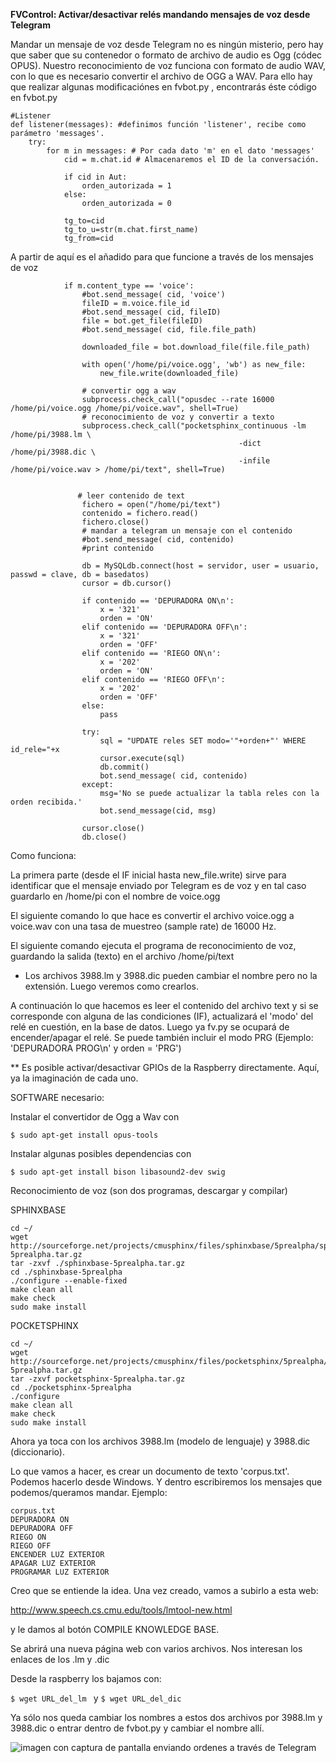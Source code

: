 **FVControl: Activar/desactivar relés mandando mensajes de voz desde Telegram**

Mandar un mensaje de voz desde Telegram no es ningún misterio, pero hay que saber que su contenedor o formato
de archivo de audio es Ogg (códec OPUS).
Nuestro reconocimiento de voz funciona con formato de audio WAV, con lo que es necesario convertir el archivo de OGG a WAV. 
Para ello hay que realizar algunas modificaciónes en fvbot.py , encontrarás éste código en fvbot.py
```
#Listener
def listener(messages): #definimos función 'listener', recibe como parámetro 'messages'.
    try:
        for m in messages: # Por cada dato 'm' en el dato 'messages'
            cid = m.chat.id # Almacenaremos el ID de la conversación.

            if cid in Aut:
                orden_autorizada = 1
            else:
                orden_autorizada = 0

            tg_to=cid
            tg_to_u=str(m.chat.first_name)
            tg_from=cid
```
A partir de aquí es el añadido para que funcione a través de los mensajes de voz

```
            if m.content_type == 'voice':
                #bot.send_message( cid, 'voice')
                fileID = m.voice.file_id
                #bot.send_message( cid, fileID)
                file = bot.get_file(fileID)
                #bot.send_message( cid, file.file_path)

                downloaded_file = bot.download_file(file.file_path)

                with open('/home/pi/voice.ogg', 'wb') as new_file:
                    new_file.write(downloaded_file)

                # convertir ogg a wav
                subprocess.check_call("opusdec --rate 16000 /home/pi/voice.ogg /home/pi/voice.wav", shell=True)
                # reconocimiento de voz y convertir a texto
                subprocess.check_call("pocketsphinx_continuous -lm /home/pi/3988.lm \
                                                   -dict /home/pi/3988.dic \
                                                   -infile /home/pi/voice.wav > /home/pi/text", shell=True)
 
 
               # leer contenido de text
                fichero = open("/home/pi/text")
                contenido = fichero.read()
                fichero.close()
                # mandar a telegram un mensaje con el contenido
                #bot.send_message( cid, contenido)
                #print contenido

                db = MySQLdb.connect(host = servidor, user = usuario, passwd = clave, db = basedatos)
                cursor = db.cursor()

                if contenido == 'DEPURADORA ON\n':
                    x = '321'
                    orden = 'ON'
                elif contenido == 'DEPURADORA OFF\n':
                    x = '321'
                    orden = 'OFF'
                elif contenido == 'RIEGO ON\n':
                    x = '202'
                    orden = 'ON'
                elif contenido == 'RIEGO OFF\n':
                    x = '202'
                    orden = 'OFF'
                else:
                    pass

                try:
                    sql = "UPDATE reles SET modo='"+orden+"' WHERE id_rele="+x
                    cursor.execute(sql)
                    db.commit()
                    bot.send_message( cid, contenido)
                except:
                    msg='No se puede actualizar la tabla reles con la orden recibida.'
                    bot.send_message(cid, msg)

                cursor.close()
                db.close()
```
Como funciona:

La primera parte (desde el IF inicial hasta new_file.write) sirve para identificar que el mensaje 
enviado por Telegram es de voz y en tal caso guardarlo en /home/pi con el nombre de voice.ogg

El siguiente comando lo que hace es convertir el archivo voice.ogg a voice.wav con una tasa de 
muestreo (sample rate) de 16000 Hz.

El siguiente comando ejecuta el programa de reconocimiento de voz, guardando la salida (texto)
en el archivo /home/pi/text

* Los archivos 3988.lm y 3988.dic pueden cambiar el nombre pero no la extensión. Luego veremos como crearlos.

A continuación lo que hacemos es leer el contenido del archivo text y si se corresponde con alguna de las 
condiciones (IF), actualizará el 'modo' del relé en cuestión, en la base de datos. Luego ya fv.py se ocupará 
de encender/apagar el relé. Se puede también incluir el modo PRG (Ejemplo: 'DEPURADORA PROG\n' y orden = 'PRG') 

** Es posible activar/desactivar GPIOs de la Raspberry directamente. Aquí, ya la imaginación de cada uno.


SOFTWARE necesario:

Instalar el convertidor de Ogg a Wav con

`$ sudo apt-get install opus-tools`

Instalar algunas posibles dependencias con

`$ sudo apt-get install bison libasound2-dev swig`


Reconocimiento de voz (son dos programas, descargar y compilar)

SPHINXBASE
```
cd ~/
wget http://sourceforge.net/projects/cmusphinx/files/sphinxbase/5prealpha/sphinxbase-5prealpha.tar.gz
tar -zxvf ./sphinxbase-5prealpha.tar.gz
cd ./sphinxbase-5prealpha
./configure --enable-fixed
make clean all
make check
sudo make install 
```
POCKETSPHINX
```
cd ~/
wget http://sourceforge.net/projects/cmusphinx/files/pocketsphinx/5prealpha/pocketsphinx-5prealpha.tar.gz
tar -zxvf pocketsphinx-5prealpha.tar.gz
cd ./pocketsphinx-5prealpha
./configure
make clean all
make check
sudo make install 
```
Ahora ya toca con los archivos 3988.lm (modelo de lenguaje) y 3988.dic (diccionario).

Lo que vamos a hacer, es crear un documento de texto 'corpus.txt'. Podemos hacerlo desde Windows. 
Y dentro escribiremos los mensajes que podemos/queramos mandar. Ejemplo:
```
corpus.txt
DEPURADORA ON
DEPURADORA OFF
RIEGO ON
RIEGO OFF
ENCENDER LUZ EXTERIOR
APAGAR LUZ EXTERIOR
PROGRAMAR LUZ EXTERIOR
```
Creo que se entiende la idea. Una vez creado, vamos a subirlo a esta web:

http://www.speech.cs.cmu.edu/tools/lmtool-new.html

y le damos al botón COMPILE KNOWLEDGE BASE.

Se abrirá una nueva página web con varios archivos. Nos interesan los enlaces de los .lm y .dic

Desde la raspberry los bajamos con:

`$ wget URL_del_lm `
y
`$ wget URL_del_dic`

Ya sólo nos queda cambiar los nombres a estos dos archivos por 3988.lm y 3988.dic o entrar dentro 
de fvbot.py y cambiar el nombre allí.

![imagen con captura de pantalla enviando ordenes a través de Telegram](https://github.com/SolarWebPi/SolarWebPi/blob/master/img/voz.jpg)
